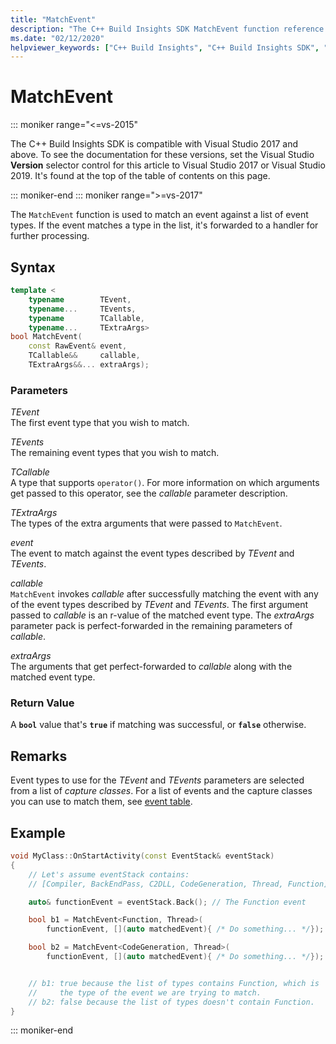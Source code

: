 ```yaml
---
title: "MatchEvent"
description: "The C++ Build Insights SDK MatchEvent function reference."
ms.date: "02/12/2020"
helpviewer_keywords: ["C++ Build Insights", "C++ Build Insights SDK", "MatchEvent", "throughput analysis", "build time analysis", "vcperf.exe"]
---
```

# MatchEvent

::: moniker range="<=vs-2015"

The C++ Build Insights SDK is compatible with Visual Studio 2017 and above. To see the documentation for these versions, set the Visual Studio **Version** selector control for this article to Visual Studio 2017 or Visual Studio 2019. It's found at the top of the table of contents on this page.

::: moniker-end
::: moniker range=">=vs-2017"

The `MatchEvent` function is used to match an event against a list of event types. If the event matches a type in the list, it's forwarded to a handler for further processing.

## Syntax

```cpp
template <
    typename        TEvent,
    typename...     TEvents,
    typename        TCallable,
    typename...     TExtraArgs>
bool MatchEvent(
    const RawEvent& event,
    TCallable&&     callable,
    TExtraArgs&&... extraArgs);
```

### Parameters

*TEvent*\
The first event type that you wish to match.

*TEvents*\
The remaining event types that you wish to match.

*TCallable*\
A type that supports `operator()`. For more information on which arguments get passed to this operator, see the *callable* parameter description.

*TExtraArgs*\
The types of the extra arguments that were passed to `MatchEvent`.

*event*\
The event to match against the event types described by *TEvent* and *TEvents*.

*callable*\
`MatchEvent` invokes *callable* after successfully matching the event with any of the event types described by *TEvent* and *TEvents*. The first argument passed to *callable* is an r-value of the matched event type. The *extraArgs* parameter pack is perfect-forwarded in the remaining parameters of *callable*.  

*extraArgs*\
The arguments that get perfect-forwarded to *callable* along with the matched event type.

### Return Value

A **`bool`** value that's **`true`** if matching was successful, or **`false`** otherwise.

## Remarks

Event types to use for the *TEvent* and *TEvents* parameters are selected from a list of *capture classes*. For a list of events and the capture classes you can use to match them, see [event table](../event-table.md).

## Example

```cpp
void MyClass::OnStartActivity(const EventStack& eventStack)
{
    // Let's assume eventStack contains:
    // [Compiler, BackEndPass, C2DLL, CodeGeneration, Thread, Function]

    auto& functionEvent = eventStack.Back(); // The Function event

    bool b1 = MatchEvent<Function, Thread>(
        functionEvent, [](auto matchedEvent){ /* Do something... */});

    bool b2 = MatchEvent<CodeGeneration, Thread>(
        functionEvent, [](auto matchedEvent){ /* Do something... */});


    // b1: true because the list of types contains Function, which is
    //     the type of the event we are trying to match.
    // b2: false because the list of types doesn't contain Function.
}
```

::: moniker-end
